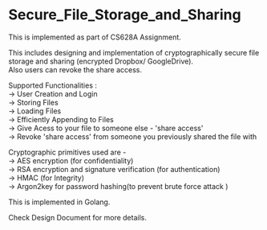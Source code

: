 # Secure_File_Storage_and_Sharing
This is implemented as part of CS628A Assignment.

This includes designing and implementation of cryptographically secure file storage and sharing (encrypted Dropbox/ GoogleDrive).  
Also users can revoke the share access.

Supported Functionalities :\
-> User Creation and Login  
-> Storing Files\
-> Loading Files\
-> Efficiently Appending to Files\
-> Give Acess to your file to someone else - 'share access'\
-> Revoke 'share access' from someone you previously shared the file with

Cryptographic primitives used are -  
-> AES encryption (for confidentiality)  
-> RSA encryption and signature verification (for authentication)  
-> HMAC (for Integrity)  
-> Argon2key for password hashing(to prevent brute force attack )

This is implemented in Golang.

Check Design Document for more details.
